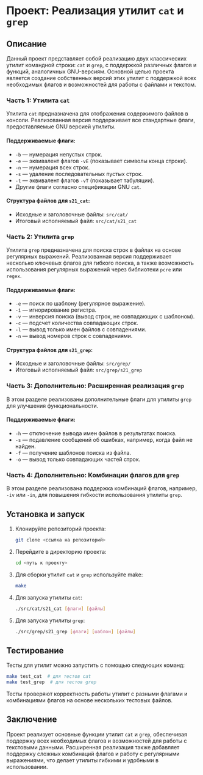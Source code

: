 
# Проект: Реализация утилит `cat` и `grep`

## Описание

Данный проект представляет собой реализацию двух классических утилит командной строки: `cat` и `grep`, с поддержкой различных флагов и функций, аналогичных GNU-версиям. Основной целью проекта является создание собственных версий этих утилит с поддержкой всех необходимых флагов и возможностей для работы с файлами и текстом.

### Часть 1: Утилита `cat`

Утилита `cat` предназначена для отображения содержимого файлов в консоли. Реализованная версия поддерживает все стандартные флаги, предоставляемые GNU версией утилиты.

#### Поддерживаемые флаги:

- `-b` — нумерация непустых строк.
- `-e` — эквивалент флагов `-vE` (показывает символы конца строки).
- `-n` — нумерация всех строк.
- `-s` — удаление последовательных пустых строк.
- `-t` — эквивалент флагов `-vT` (показывает табуляции).
- Другие флаги согласно спецификации GNU `cat`.

#### Структура файлов для `s21_cat`:
- Исходные и заголовочные файлы: `src/cat/`
- Итоговый исполняемый файл: `src/cat/s21_cat`

### Часть 2: Утилита `grep`

Утилита `grep` предназначена для поиска строк в файлах на основе регулярных выражений. Реализованная версия поддерживает несколько ключевых флагов для гибкого поиска, а также возможность использования регулярных выражений через библиотеки `pcre` или `regex`.

#### Поддерживаемые флаги:

- `-e` — поиск по шаблону (регулярное выражение).
- `-i` — игнорирование регистра.
- `-v` — инверсия поиска (вывод строк, не совпадающих с шаблоном).
- `-c` — подсчет количества совпадающих строк.
- `-l` — вывод только имен файлов с совпадениями.
- `-n` — вывод номеров строк с совпадениями.

#### Структура файлов для `s21_grep`:
- Исходные и заголовочные файлы: `src/grep/`
- Итоговый исполняемый файл: `src/grep/s21_grep`

### Часть 3: Дополнительно: Расширенная реализация `grep`

В этом разделе реализованы дополнительные флаги для утилиты `grep` для улучшения функциональности.

#### Поддерживаемые флаги:

- `-h` — отключение вывода имен файлов в результатах поиска.
- `-s` — подавление сообщений об ошибках, например, когда файл не найден.
- `-f` — получение шаблонов поиска из файла.
- `-o` — вывод только совпадающих частей строк.

### Часть 4: Дополнительно: Комбинации флагов для `grep`

В этом разделе реализована поддержка комбинаций флагов, например, `-iv` или `-in`, для повышения гибкости использования утилиты `grep`.

## Установка и запуск

1. Клонируйте репозиторий проекта:
   ```bash
   git clone <ссылка на репозиторий>
   ```

2. Перейдите в директорию проекта:
   ```bash
   cd <путь к проекту>
   ```

3. Для сборки утилит `cat` и `grep` используйте make:
   ```bash
   make
   ```

4. Для запуска утилиты `cat`:
   ```bash
   ./src/cat/s21_cat [флаги] [файлы]
   ```

5. Для запуска утилиты `grep`:
   ```bash
   ./src/grep/s21_grep [флаги] [шаблон] [файлы]
   ```

## Тестирование

Тесты для утилит можно запустить с помощью следующих команд:
```bash
make test_cat  # для тестов cat
make test_grep  # для тестов grep
```

Тесты проверяют корректность работы утилит с разными флагами и комбинациями флагов на основе нескольких тестовых файлов.

## Заключение

Проект реализует основные функции утилит `cat` и `grep`, обеспечивая поддержку всех необходимых флагов и возможностей для работы с текстовыми данными. Расширенная реализация также добавляет поддержку сложных комбинаций флагов и работу с регулярными выражениями, что делает утилиты гибкими и удобными в использовании.
